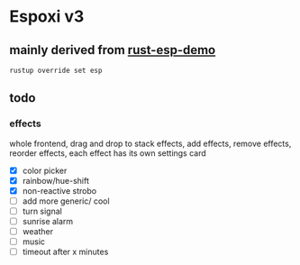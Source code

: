 # Espoxi v3

## mainly derived from [rust-esp-demo](https://github.com/ivmarkov/rust-esp32-std-demo)

`rustup override set esp`

## todo

### effects

whole frontend, drag and drop to stack effects, add effects, remove effects, reorder effects, each effect has its own settings card

- [x] color picker
- [x] rainbow/hue-shift
- [x] non-reactive strobo
- [ ] add more generic/ cool
- [ ] turn signal
- [ ] sunrise alarm
- [ ] weather
- [ ] music
- [ ] timeout after x minutes
